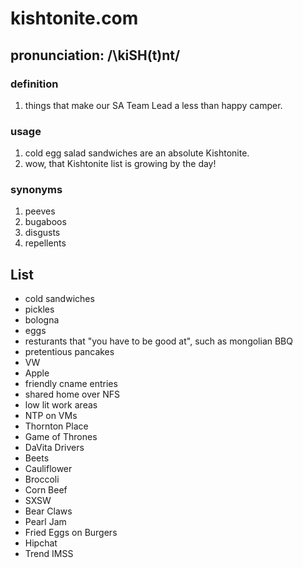 # kishtonite.com

## pronunciation: /\kiSH(t)nt/

### definition
 1. things that make our SA Team Lead a less than happy camper.

### usage
 1. cold egg salad sandwiches are an absolute Kishtonite.
 2. wow, that Kishtonite list is growing by the day!

### synonyms
 1. peeves
 2. bugaboos
 3. disgusts
 4. repellents

## List
* cold sandwiches
* pickles
* bologna
* eggs
* resturants that "you have to be good at", such as mongolian BBQ
* pretentious pancakes
* VW
* Apple
* friendly cname entries
* shared home over NFS
* low lit work areas
* NTP on VMs
* Thornton Place
* Game of Thrones
* DaVita Drivers
* Beets
* Cauliflower
* Broccoli
* Corn Beef
* SXSW
* Bear Claws
* Pearl Jam
* Fried Eggs on Burgers
* Hipchat
* Trend IMSS
